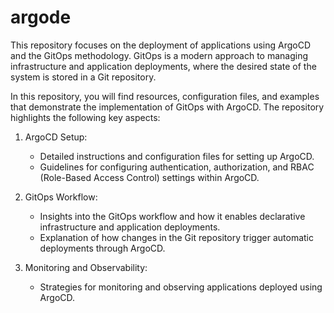# argode
This repository focuses on the deployment of applications using ArgoCD and the GitOps methodology. GitOps is a modern approach to managing infrastructure and application deployments, where the desired state of the system is stored in a Git repository.

In this repository, you will find resources, configuration files, and examples that demonstrate the implementation of GitOps with ArgoCD. The repository highlights the following key aspects:

1. ArgoCD Setup:
   - Detailed instructions and configuration files for setting up ArgoCD.
   - Guidelines for configuring authentication, authorization, and RBAC (Role-Based Access Control) settings within ArgoCD.

2. GitOps Workflow:
   - Insights into the GitOps workflow and how it enables declarative infrastructure and application deployments.
   - Explanation of how changes in the Git repository trigger automatic deployments through ArgoCD.
 
3. Monitoring and Observability:
   - Strategies for monitoring and observing applications deployed using ArgoCD.

     
